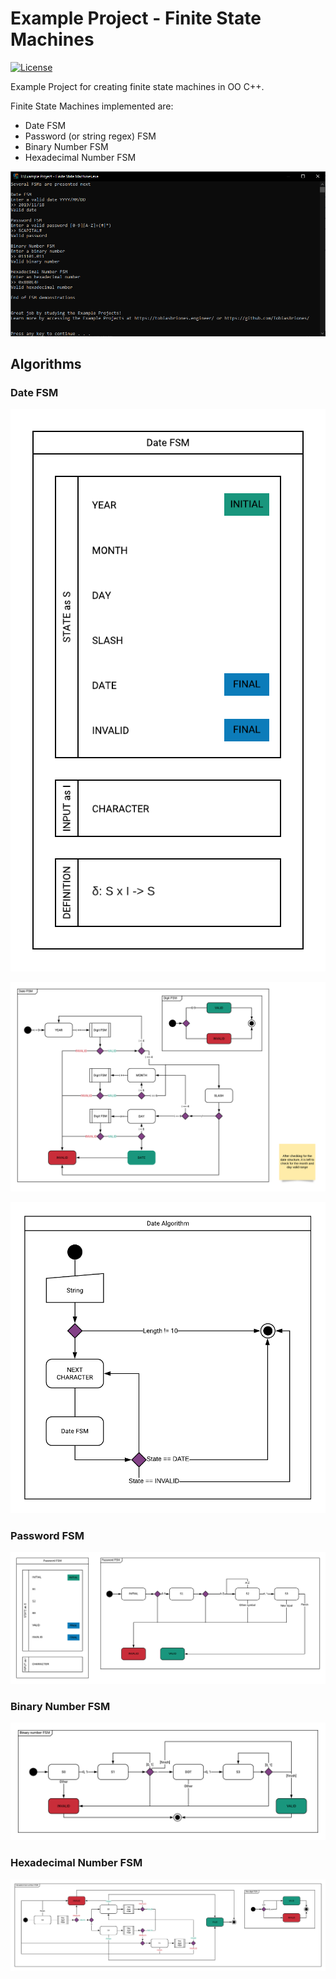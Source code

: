 # Example Project - Finite State Machines
[![License](https://img.shields.io/github/license/TobiasBriones/example.math.computation.model.cpp.fsm)](https://github.com/TobiasBriones/example.math.computation.model.cpp.fsm/blob/master/LICENSE)

Example Project for creating finite state machines in OO C++.

Finite State Machines implemented are:
* Date FSM
* Password (or string regex) FSM
* Binary Number FSM
* Hexadecimal Number FSM

[![Screenshot 1](https://raw.githubusercontent.com/TobiasBriones/images/master/example-projects/example.math.computation.model.cpp.fsm/screenshot-1.png)](https://github.com/TobiasBriones/images/tree/master/example-projects)

## Algorithms
### Date FSM
[![Date FSM part 1](https://raw.githubusercontent.com/TobiasBriones/images/master/example-projects/example.math.computation.model.cpp.fsm/algorithms/date-fsm-part-1.png)](https://github.com/TobiasBriones/images/tree/master/example-projects)

[![Date FSM part 2](https://raw.githubusercontent.com/TobiasBriones/images/master/example-projects/example.math.computation.model.cpp.fsm/algorithms/date-fsm-part-2.png)](https://github.com/TobiasBriones/images/tree/master/example-projects)

[![Date algorithm](https://raw.githubusercontent.com/TobiasBriones/images/master/example-projects/example.math.computation.model.cpp.fsm/algorithms/date-algorithm.png)](https://github.com/TobiasBriones/images/tree/master/example-projects)

### Password FSM
[![Password FSM algorithm](https://raw.githubusercontent.com/TobiasBriones/images/master/example-projects/example.math.computation.model.cpp.fsm/algorithms/password-fsm.png)](https://github.com/TobiasBriones/images/tree/master/example-projects)

### Binary Number FSM
[![Binay Number FSM algorithm](https://raw.githubusercontent.com/TobiasBriones/images/master/example-projects/example.math.computation.model.cpp.fsm/algorithms/binary-number-fsm.png)](https://github.com/TobiasBriones/images/tree/master/example-projects)

### Hexadecimal Number FSM
[![Hexadecimal Number FSM algorithm](https://raw.githubusercontent.com/TobiasBriones/images/master/example-projects/example.math.computation.model.cpp.fsm/algorithms/hexadecimal-fsm.png)](https://github.com/TobiasBriones/images/tree/master/example-projects)
